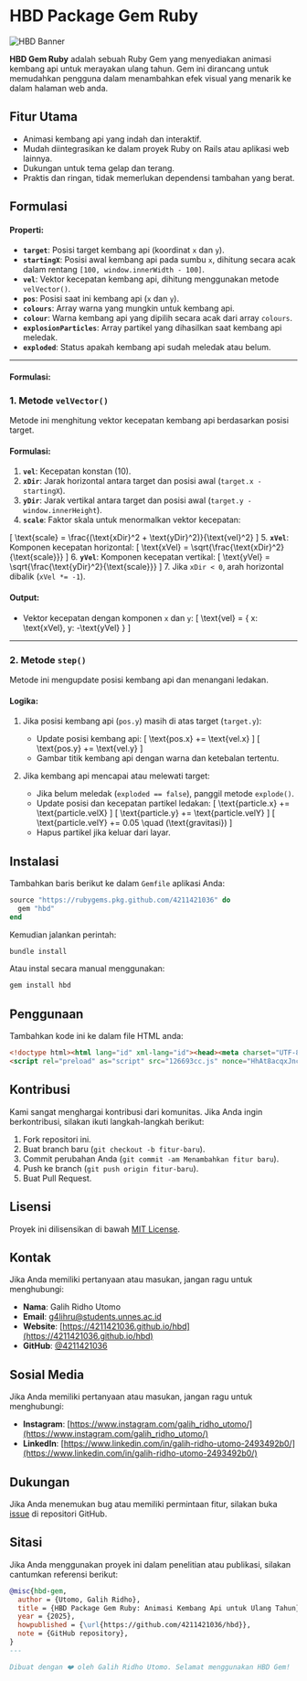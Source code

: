 # HBD Package Gem Ruby

![HBD Banner](https://4211421036.github.io/hbd/hbd.jpg)

**HBD Gem Ruby** adalah sebuah Ruby Gem yang menyediakan animasi kembang api untuk merayakan ulang tahun. Gem ini dirancang untuk memudahkan pengguna dalam menambahkan efek visual yang menarik ke dalam halaman web anda.

## Fitur Utama

- Animasi kembang api yang indah dan interaktif.
- Mudah diintegrasikan ke dalam proyek Ruby on Rails atau aplikasi web lainnya.
- Dukungan untuk tema gelap dan terang.
- Praktis dan ringan, tidak memerlukan dependensi tambahan yang berat.

## Formulasi
#### Properti:
- **`target`**: Posisi target kembang api (koordinat `x` dan `y`).
- **`startingX`**: Posisi awal kembang api pada sumbu `x`, dihitung secara acak dalam rentang `[100, window.innerWidth - 100]`.
- **`vel`**: Vektor kecepatan kembang api, dihitung menggunakan metode `velVector()`.
- **`pos`**: Posisi saat ini kembang api (`x` dan `y`).
- **`colours`**: Array warna yang mungkin untuk kembang api.
- **`colour`**: Warna kembang api yang dipilih secara acak dari array `colours`.
- **`explosionParticles`**: Array partikel yang dihasilkan saat kembang api meledak.
- **`exploded`**: Status apakah kembang api sudah meledak atau belum.

---

#### Formulasi:
### 1. **Metode `velVector()`**
Metode ini menghitung vektor kecepatan kembang api berdasarkan posisi target.

#### Formulasi:
1. **`vel`**: Kecepatan konstan (10).
2. **`xDir`**: Jarak horizontal antara target dan posisi awal (`target.x - startingX`).
3. **`yDir`**: Jarak vertikal antara target dan posisi awal (`target.y - window.innerHeight`).
4. **`scale`**: Faktor skala untuk menormalkan vektor kecepatan:

  \[
   \text{scale} = \frac{(\text{xDir}^2 + \text{yDir}^2)}{\text{vel}^2}
   \]
5. **`xVel`**: Komponen kecepatan horizontal:
   \[
   \text{xVel} = \sqrt{\frac{\text{xDir}^2}{\text{scale}}}
   \]
6. **`yVel`**: Komponen kecepatan vertikal:
   \[
   \text{yVel} = \sqrt{\frac{\text{yDir}^2}{\text{scale}}}
   \]
7. Jika `xDir < 0`, arah horizontal dibalik (`xVel *= -1`).

#### Output:
- Vektor kecepatan dengan komponen `x` dan `y`:
  \[
  \text{vel} = \{ x: \text{xVel}, y: -\text{yVel} \}
  \]

---

### 2. **Metode `step()`**
Metode ini mengupdate posisi kembang api dan menangani ledakan.

#### Logika:
1. Jika posisi kembang api (`pos.y`) masih di atas target (`target.y`):
   - Update posisi kembang api:
     \[
     \text{pos.x} += \text{vel.x}
     \]
     \[
     \text{pos.y} += \text{vel.y}
     \]
   - Gambar titik kembang api dengan warna dan ketebalan tertentu.

2. Jika kembang api mencapai atau melewati target:
   - Jika belum meledak (`exploded == false`), panggil metode `explode()`.
   - Update posisi dan kecepatan partikel ledakan:
     \[
     \text{particle.x} += \text{particle.velX}
     \]
     \[
     \text{particle.y} += \text{particle.velY}
     \]
     \[
     \text{particle.velY} += 0.05 \quad (\text{gravitasi})
     \]
   - Hapus partikel jika keluar dari layar.

## Instalasi

Tambahkan baris berikut ke dalam `Gemfile` aplikasi Anda:

```ruby
source "https://rubygems.pkg.github.com/4211421036" do
  gem "hbd"
end
```

Kemudian jalankan perintah:

```bash
bundle install
```

Atau instal secara manual menggunakan:

```bash
gem install hbd
```

## Penggunaan

Tambahkan kode ini ke dalam file HTML anda:

```html
<!doctype html><html lang="id" xml-lang="id"><head><meta charset="UTF-8"><title>Selamat Ulang Tahun!</title><link rel="shortcut icon" href="https://4211421036.github.io/g4lihru/987654567.png" type="image/x-icon"><link rel="icon" href="https://4211421036.github.io/g4lihru/987654567.png" type="image/x-icon"><link rel="preload" as="audio" href="https://4211421036.github.io/hbd/hbd.mp3"><link rel="preload" as="image" href="https://4211421036.github.io/hbd/hbd.jpg" type="image/jpg"><link rel="preload" as="image" href="https://4211421036.github.io/g4lihru/987654567.png" type="image/x-icon"><link rel="apple-touch-icon" href="https://4211421036.github.io/g4lihru/987654567.png"><link rel="canonical" href="https://4211421036.github.io/hbd/"><link rel="manifest" href="manifest.webmanifest" crossorigin="use-credentials"><meta name="application-name" content="HBD"><meta name="description" content="Selamat Ulang Tahun!"><meta name="generator" content="HBD"><meta name="bingbot" content="noarchive"><meta name="viewport" content="width=device-width,initial-scale=1"><meta name="keywords" content="Selamat Ulang Tahun!"><meta name="robots" content="index, follow"><meta name="author" content="GALIH RIDHO UTOMO"><meta name="color-scheme" content="dark light"><meta name="theme-color" media="(prefers-color-scheme: light)" content="#edf4f8"><meta name="theme-color" media="(prefers-color-scheme: dark)" content="#1e1e1e"><meta prefix="og: http://ogp.me/ns#" property="og:title" content="Selamat Ulang Tahun!"><meta prefix="og: http://ogp.me/ns#" property="og:type" content="website"><meta prefix="og: http://ogp.me/ns#" property="og:description" content="Selamat Ulang Tahun!"><meta prefix="og: http://ogp.me/ns#" property="og:site_name" content="Birthday Celebration"><meta prefix="og: http://ogp.me/ns#" property="og:locale" content="id_ID"><meta prefix="og: http://ogp.me/ns#" property="og:url" content="https://4211421036.github.io/hbd/"><meta prefix="og: http://ogp.me/ns#" property="og:image" content="https://4211421036.github.io/hbd/hbd.jpg"><meta prefix="og: http://ogp.me/ns#" property="og:image:secure_url" content="https://4211421036.github.io/hbd/hbd.jpg"><meta prefix="og: http://ogp.me/ns#" property="og:image:type" content="image/jpeg"><meta prefix="og: http://ogp.me/ns#" property="og:image:width" content="1280"><meta prefix="og: http://ogp.me/ns#" property="og:image:height" content="1280"><meta prefix="og: http://ogp.me/ns#" property="og:image:alt" content="Selamat Ulang Tahun"><meta prefix="og: http://ogp.me/ns#" property="og:audio:secure_url" content="https://4211421036.github.io/hbd/hbd.mp3"><meta prefix="og: http://ogp.me/ns#" property="og:audio" content="https://4211421036.github.io/hbd/hbd.mp3"><meta prefix="og: http://ogp.me/ns#" property="og:audio:type" content="audio/mpeg"><meta name="google-site-verification" content="OYdjPwgIjGMAbQd3CGwM_l20jLNRRp84mEl3kw06DMg"><meta name="browsermode" content="no-sensors"><meta name="renderer" content="webkit|ie-comp|ie-stand"><meta name="apple-mobile-web-app-capable" content="yes"><meta name="mobile-web-app-capable" content="yes"><meta http-equiv="Cache-Control" content="no-cache, no-store, must-revalidate"><meta http-equiv="Pragma" content="no-cache"><meta http-equiv="Strict-Transport-Security" content="max-age=31536000; includeSubDomains; preload"><meta http-equiv="Cross-Origin-Opener-Policy" content="same-origin"><meta http-equiv="X-Content-Type-Options" content="nosniff"><meta http-equiv="Referrer-Policy" content="strict-origin"><meta http-equiv="Content-Security-Policy" content="style-src self nonce-HhAt8acqxJncfl1zuPdmPQ== unsafe-inline https://4211421036.github.io http://4211421036.github.io; object-src none; base-uri self; img-src self data: https://4211421036.github.io http://4211421036.github.io; default-src self https://4211421036.github.io http://4211421036.github.io; script-src self unsafe-inline nonce-HhAt8acqxJncfl1zuPdmPQ== strict-dynamic sha384-oC5xZuayjRS/uax42oWTtZprJ3hCwfez8lJZtc0o0ZFSXFSPiTZhvRM7lkCzIE3g sha384-8qhZECEumeO9WOzyEYb5gr73cuUk9ld2zhRe5Ki/sysPTiTeeAMR23/YLcdLSDtr sha384-pQqoOFthVCMylNYJ0GyFMb4dBC/qyE3q/5wDxDKyjxqQpaLEFQjxiFmmlV6guegT https://4211421036.github.io http://4211421036.github.io;; font-src self https://4211421036.github.io http://4211421036.github.io; media-src self https://4211421036.github.io http://4211421036.github.io; connect-src self https://4211421036.github.io http://4211421036.github.io; form-action self; manifest-src self https://4211421036.github.io http://4211421036.github.io; worker-src self blob: https://4211421036.github.io http://4211421036.github.io"><meta http-equiv="Expires" content="0"><meta http-equiv="content-language" content="id"><meta name="twitter:card" content="summary_large_image"><meta name="twitter:site" content="@ITBGRU"><meta name="twitter:creator" content="@ITBGRU"><meta name="twitter:title" content="Selamat Ulang Tahun"><meta name="twitter:description" content="Selamat Ulang Tahun"><meta name="twitter:image" content="https://4211421036.github.io/hbd/hbd.jpg"><meta name="twitter:domain" content="4211421036.github.io"><meta name="twitter:url" content="https://4211421036.github.io/MentalHealth"><meta name="twitter:image:src" content="https://4211421036.github.io/g4lihru/987654567.png"><meta name="twitter:image:alt" content="Mental Health">
<script rel="preload" as="script" src="126693cc.js" nonce="HhAt8acqxJncfl1zuPdmPQ==" integrity="sha384-oC5xZuayjRS/uax42oWTtZprJ3hCwfez8lJZtc0o0ZFSXFSPiTZhvRM7lkCzIE3g" crossorigin="anonymous" defer="defer"></script><script rel="preload" as="script" src="e85802e3.js" nonce="HhAt8acqxJncfl1zuPdmPQ==" integrity="sha384-8qhZECEumeO9WOzyEYb5gr73cuUk9ld2zhRe5Ki/sysPTiTeeAMR23/YLcdLSDtr" crossorigin="anonymous" defer="defer"></script><script rel="preload" as="script" src="58fcdf02.js" nonce="HhAt8acqxJncfl1zuPdmPQ==" integrity="sha384-pQqoOFthVCMylNYJ0GyFMb4dBC/qyE3q/5wDxDKyjxqQpaLEFQjxiFmmlV6guegT" crossorigin="anonymous" defer="defer"></script><style nonce="HhAt8acqxJncfl1zuPdmPQ==">:root{--background:radial-gradient(100% 193.51% at 100% 0%, rgb(237, 244, 248) 0%, rgb(239, 242, 250) 16.92%, rgb(250, 239, 246) 34.8%, rgb(250, 230, 242) 48.8%, rgb(250, 240, 247) 63.79%, rgb(241, 241, 251) 81.34%, rgb(240, 244, 248) 100%);--text-light:#333333;--input-border-light:#dddddd;--input-bg-light:#ffffff;--placeholder-light:rgba(255,255,255,0.5);--background-dark:#1e1e1e;--text-dark:#ffffff;--input-border-dark:#404040;--input-bg-dark:#2d2d2d;--placeholder-dark:rgba(0,0,0,0.5);--transition-speed:0.3s}@media (prefers-color-scheme:dark){:root{color-scheme:dark;--background:var(--background-dark);--text:var(--text-dark);--input-border:var(--input-border-dark);--input-bg:var(--input-bg-dark);--placeholder:var(--placeholder-dark)}}@media (prefers-color-scheme:light){:root{color-scheme:light;--background:var(--background-light);--text:var(--text-light);--input-border:var(--input-border-light);--input-bg:var(--input-bg-light);--placeholder:var(--placeholder-light)}}body{margin:0;overflow:hidden;background:var(--background);color:var(--text)}@media (prefers-color-scheme:dark){body{background:var(--background);color:var(--text)}}@keyframes skeletonLoading{0%{opacity:.7}50%{opacity:.5}100%{opacity:.7}}.skeleton-animation{animation:skeletonLoading 1.5s infinite}// Di dalam bagian style input[type=text i]::placeholder{color:var(--placeholder);opacity:.1;transition:opacity var(--transition-speed) ease;contain:style layout;content-visibility:auto;font-display:swap}input#placeholder::-webkit-input-placeholder{display:none!important;color:transparent}input[type=text i]:focus::placeholder{opacity:.7}input[type=text i]:focus{outline:0;border-color:var(--button-bg);box-shadow:0 0 0 2px rgba(76,175,80,.2)}@media (prefers-reduced-motion:reduce){*{animation-duration:0s!important;animation-iteration-count:1!important;transition-duration:0s!important;scroll-behavior:auto!important}}</style></head><body translate="no" data-new-gr-c-s-check-loaded="14.1147.0"><script nonce="HhAt8acqxJncfl1zuPdmPQ==">"serviceWorker"in navigator&&navigator.serviceWorker.register("/hbd/sw.js").then(e=>console.log("Service worker registered")).catch(e=>console.log("Service worker not registered",e)),console.log("Generated automatic on: 2/15/2025, 12:28:51 AM")</script><script nonce="HhAt8acqxJncfl1zuPdmPQ==">document.addEventListener("DOMContentLoaded",()=>{if(!document.querySelector("#id-c5803a6e")){let e=document.createElement("a");e.href="#defaultCanvas0",e.id="id-104c3ca5",e.textContent="Skip to main content",e.style.position="absolute",e.style.top="-40px",e.style.left="10px",e.style.background="#fff",e.style.color="#000",e.style.padding="5px",e.style.zIndex="1004",e.style.transition="top 0.3s",e.addEventListener("focus",()=>{e.style.top="10px"}),e.addEventListener("blur",()=>{e.style.top="-40px"}),document.body.prepend(e)}let e=document.createElement("div"),t=(e.id="id-3eb3175e",e.role="progressbar",e.title="progressbar",e.style.position="fixed",e.style.top="0",e.style.left="0",e.style.width="0%",e.style.height="3px",e.style.background="#29d",e.style.zIndex="9999",e.style.transition="width 0.2s ease-in-out",document.body.appendChild(e),0),d=setInterval(()=>{(t+=10*Math.random())<90&&(e.style.width=t+"%")},200);window.addEventListener("load",()=>{clearInterval(d),e.style.width="100%",setTimeout(()=>{e.style.opacity="0"},500)})})</script></body></html>
```
## Kontribusi

Kami sangat menghargai kontribusi dari komunitas. Jika Anda ingin berkontribusi, silakan ikuti langkah-langkah berikut:

1. Fork repositori ini.
2. Buat branch baru (`git checkout -b fitur-baru`).
3. Commit perubahan Anda (`git commit -am Menambahkan fitur baru`).
4. Push ke branch (`git push origin fitur-baru`).
5. Buat Pull Request.

## Lisensi

Proyek ini dilisensikan di bawah [MIT License](LICENSE.txt).

## Kontak

Jika Anda memiliki pertanyaan atau masukan, jangan ragu untuk menghubungi:

- **Nama**: Galih Ridho Utomo
- **Email**: g4lihru@students.unnes.ac.id
- **Website**: [https://4211421036.github.io/hbd](https://4211421036.github.io/hbd)
- **GitHub**: [@4211421036](https://github.com/4211421036)

## Sosial Media

Jika Anda memiliki pertanyaan atau masukan, jangan ragu untuk menghubungi:

- **Instagram**: [https://www.instagram.com/galih_ridho_utomo/](https://www.instagram.com/galih_ridho_utomo/)
- **LinkedIn**: [https://www.linkedin.com/in/galih-ridho-utomo-2493492b0/](https://www.linkedin.com/in/galih-ridho-utomo-2493492b0/)

## Dukungan

Jika Anda menemukan bug atau memiliki permintaan fitur, silakan buka [issue](https://github.com/4211421036/hbd/issues) di repositori GitHub.

## Sitasi

Jika Anda menggunakan proyek ini dalam penelitian atau publikasi, silakan cantumkan referensi berikut:

```bibtex
@misc{hbd-gem,
  author = {Utomo, Galih Ridho},
  title = {HBD Package Gem Ruby: Animasi Kembang Api untuk Ulang Tahun},
  year = {2025},
  howpublished = {\url{https://github.com/4211421036/hbd}},
  note = {GitHub repository},
}
---

Dibuat dengan ❤️ oleh Galih Ridho Utomo. Selamat menggunakan HBD Gem!

